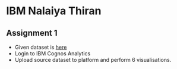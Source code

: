 # IBM Nalaiya Thiran

## Assignment 1

- Given dataset is <a href="https://drive.google.com/file/d/1e-YAVbSeAflTj0AS5kBufwnxITlLwrEr/view?usp=sharing">here</a>
- Login to IBM Cognos Analytics
- Upload source dataset to platform and perform 6 visualisations.
